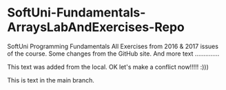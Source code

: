 # SoftUni-Fundamentals-ArraysLabAndExercises-Repo
SoftUni Programming Fundamentals All Exercises from 2016 &amp; 2017 issues of the course.
Some changes from the GitHub site. And more text ..............

This text was added from the local.
OK let's make a conflict now!!!!! :)))

This is text in the main branch.